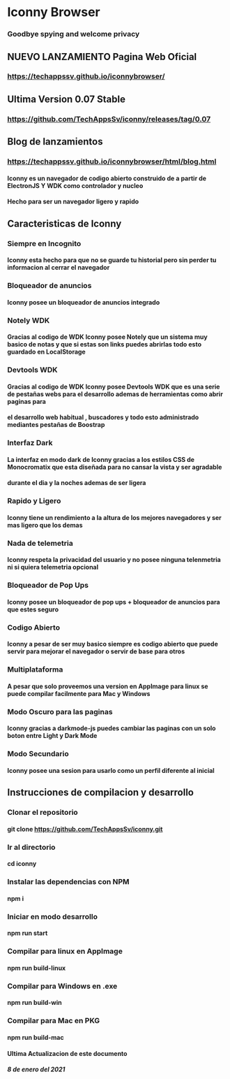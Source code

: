 # Iconny Browser
### Goodbye spying and welcome privacy

## NUEVO LANZAMIENTO Pagina Web Oficial
###  https://techappssv.github.io/iconnybrowser/

## Ultima Version 0.07 Stable
###  https://github.com/TechAppsSv/iconny/releases/tag/0.07

## Blog de lanzamientos
### https://techappssv.github.io/iconnybrowser/html/blog.html

#### Iconny es un navegador de codigo abierto construido de a partir de ElectronJS Y WDK como controlador y nucleo
#### Hecho para ser un navegador ligero y rapido 

## Caracteristicas de Iconny
### Siempre en Incognito
#### Iconny esta hecho para que no se guarde tu historial pero sin perder tu informacion al cerrar el navegador
### Bloqueador de anuncios
#### Iconny posee un bloqueador de anuncios integrado 
###  Notely WDK
#### Gracias al codigo de WDK Iconny posee Notely que un sistema muy basico de notas y que si estas son links puedes abrirlas todo esto guardado en LocalStorage
###  Devtools WDK 
####  Gracias al codigo de WDK Iconny posee Devtools WDK que es una serie de pestañas webs para el desarrollo ademas de herramientas como abrir paginas para 
#### el desarrollo web habitual , buscadores y todo esto administrado mediantes pestañas de Boostrap
### Interfaz Dark 
#### La interfaz en modo dark de Iconny gracias a los estilos CSS de Monocromatix que esta diseñada para no cansar la vista y ser agradable
#### durante el dia y la noches ademas de ser ligera
### Rapido y Ligero
#### Iconny tiene un rendimiento a la altura de los mejores navegadores y ser mas ligero que los demas 
### Nada de telemetria
#### Iconny respeta la privacidad del usuario y no posee ninguna telenmetria ni si quiera telemetria opcional
### Bloqueador de Pop Ups
#### Iconny posee un bloqueador de pop ups + bloqueador de anuncios para que estes seguro
### Codigo Abierto 
#### Iconny a pesar de ser muy basico siempre es codigo abierto que puede servir para mejorar el navegador o servir de base para otros
### Multiplataforma 
#### A pesar que solo proveemos una version en AppImage para linux se puede compilar facilmente para Mac y Windows
### Modo Oscuro para las paginas
#### Iconny gracias a darkmode-js puedes cambiar las paginas con un solo boton entre Light y Dark Mode

### Modo Secundario
#### Iconny posee una sesion para usarlo como un perfil diferente al inicial

## Instrucciones de compilacion y desarrollo 
### Clonar el repositorio
#### git clone https://github.com/TechAppsSv/iconny.git
### Ir al directorio
#### cd iconny
### Instalar las dependencias con NPM
#### npm i  
### Iniciar en modo desarrollo
#### npm run start
### Compilar para linux en AppImage
#### npm run build-linux
### Compilar para Windows en .exe
#### npm run build-win
### Compilar para Mac en PKG
#### npm run build-mac

#### Ultima Actualizacion de este documento
##### 8 de enero del 2021
